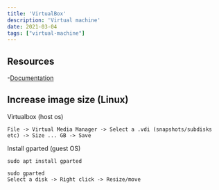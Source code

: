 ```yaml
---
title: 'VirtualBox'
description: 'Virtual machine'
date: 2021-03-04
tags: ["virtual-machine"]
---
```


## Resources

-[Documentation](https://docs.oracle.com/en/virtualization/virtualbox/)

## Increase image size (Linux)

Virtualbox (host os)

```text
File -> Virtual Media Manager -> Select a .vdi (snapshots/subdisks etc) -> Size ... GB -> Save
```

Install gparted (guest OS)

```text
sudo apt install gparted

sudo gparted
Select a disk -> Right click -> Resize/move
```



